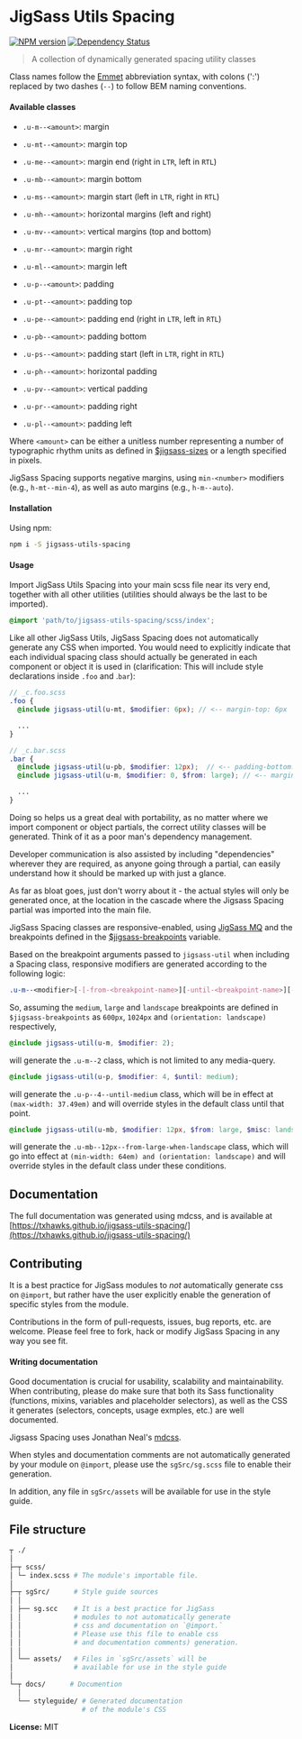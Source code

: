 # JigSass Utils Spacing
[![NPM version][npm-image]][npm-url]  [![Dependency Status][daviddm-image]][daviddm-url]   

 > A collection of dynamically generated spacing utility classes

Class names follow the [Emmet](http://docs.emmet.io/cheat-sheet/) abbreviation
syntax, with colons (':') replaced by two dashes (`--`) to follow BEM naming
conventions.

#### Available classes

  - `.u-m--<amount>`: margin
  - `.u-mt--<amount>`: margin top
  - `.u-me--<amount>`: margin end (right in `LTR`, left in `RTL`)
  - `.u-mb--<amount>`: margin bottom
  - `.u-ms--<amount>`: margin start (left in `LTR`, right in `RTL`)
  - `.u-mh--<amount>`: horizontal margins (left and right)
  - `.u-mv--<amount>`: vertical margins (top and bottom)
  - `.u-mr--<amount>`: margin right
  - `.u-ml--<amount>`: margin left

  - `.u-p--<amount>`: padding
  - `.u-pt--<amount>`: padding top
  - `.u-pe--<amount>`: padding end (right in `LTR`, left in `RTL`)
  - `.u-pb--<amount>`: padding bottom
  - `.u-ps--<amount>`: padding start (left in `LTR`, right in `RTL`)
  - `.u-ph--<amount>`: horizontal padding
  - `.u-pv--<amount>`: vertical padding
  - `.u-pr--<amount>`: padding right
  - `.u-pl--<amount>`: padding left


Where `<amount>` can be either a unitless number representing a number of
typographic rhythm units as defined in
[$jigsass-sizes](https://txhawks.github.io/jigsass-tools-typography/#variable-jigsass-sizes)
or a length specified in pixels.

JigSass Spacing supports negative margins, using `min-<number>` modifiers 
(e.g., `h-mt--min-4`), as well as auto margins (e.g., `h-m--auto`).

#### Installation

Using npm:

```sh
npm i -S jigsass-utils-spacing
```

#### Usage
Import JigSass Utils Spacing into your main scss file near its very end, together with all
other utilities (utilities should always be the last to be imported).

```scss
@import 'path/to/jigsass-utils-spacing/scss/index';
```

Like all other JigSass Utils, JigSass Spacing does not automatically generate any CSS
when imported. You would need to explicitly indicate that each individual spacing
class should actually be generated in each component or object it is used in
(clarification: This will include style declarations inside `.foo` and .`bar`):

```scss
// _c.foo.scss
.foo {
  @include jigsass-util(u-mt, $modifier: 6px); // <-- margin-top: 6px

  ...
}
```

```scss
// _c.bar.scss
.bar {
  @include jigsass-util(u-pb, $modifier: 12px);  // <-- padding-bottom: 12px
  @include jigsass-util(u-m, $modifier: 0, $from: large); // <-- margin: 0 from large bp and on.

  ...
}
```

Doing so helps us a great deal with portability, as no matter where we import component or object
partials, the correct utility classes will be generated. Think of it as a poor man's dependency
management.

Developer communication is also assisted by including "dependencies" wherever they are required,
as anyone going through a partial, can easily understand how it should be marked up with just a
glance.

As far as bloat goes, just don't worry about it - the actual styles will only be generated once,
at the location in the cascade where the Jigsass Spacing partial was imported into the main file.


JigSass Spacing classes are responsive-enabled, using [JigSass MQ](https://txhawks.github.io/jigsass-tools-mq/)
and the breakpoints defined in the [$jigsass-breakpoints](https://txhawks.github.io/jigsass-tools-mq/#variable-jigsass-breakpoints) variable.

Based on the breakpoint arguments passed to `jigsass-util` when including a Spacing class,
responsive modifiers are generated according to the following logic:

```scss
.u-m--<modifier>[-[-from-<breakpoint-name>][-until-<breakpoint-name>][-misc-<breakpoint-name>]]
```

So, assuming the `medium`, `large` and `landscape` breakpoints are defined in `$jigsass-breakpoints`
as `600px`, `1024px` and `(orientation: landscape)` respectively,

```scss
@include jigsass-util(u-m, $modifier: 2);
```
will generate the `.u-m--2` class, which is not limited to any media-query.

```scss
@include jigsass-util(u-p, $modifier: 4, $until: medium);
```

will generate the `.u-p--4--until-medium` class, which will be in effect at
`(max-width: 37.49em)` and will override styles in the default class until that point.

```scss
@include jigsass-util(u-mb, $modifier: 12px, $from: large, $misc: landscape);
```

will generate the `.u-mb--12px--from-large-when-landscape` class, which will go into
effect at `(min-width: 64em) and (orientation: landscape)` and will override styles in the default
class under these  conditions.

## Documentation

The full documentation was generated using mdcss, and is available at 
[https://txhawks.github.io/jigsass-utils-spacing/](https://txhawks.github.io/jigsass-utils-spacing/)

## Contributing

It is a best practice for JigSass modules to *not* automatically generate css on `@import`, but 
rather have the user explicitly enable the generation of specific styles from the module.

Contributions in the form of pull-requests, issues, bug reports, etc. are welcome.
Please feel free to fork, hack or modify JigSass Spacing in any way you see fit.

#### Writing documentation

Good documentation is crucial for usability, scalability and maintainability. When 
contributing, please do make sure that both its Sass functionality (functions, mixins, 
variables and placeholder selectors), as well as the CSS it generates (selectors, 
concepts, usage exmples, etc.) are well documented.

Jigsass Spacing uses Jonathan Neal's [mdcss](//github.com/jonathantneal/mdcss).

When styles and documentation comments are not automatically generated by your module on `@import`,
please use the `sgSrc/sg.scss` file to enable their generation.

In addition, any file in `sgSrc/assets` will be available for use in the style guide.



## File structure
```bash
┬ ./
│
├─┬ scss/ 
│ └─ index.scss # The module's importable file.
│
├─┬ sgSrc/      # Style guide sources
│ │
│ ├── sg.scc    # It is a best practice for JigSass 
│ │             # modules to not automatically generate 
│ │             # css and documentation on `@import.` 
│ │             # Please use this file to enable css
│ │             # and documentation comments) generation.
│ │
│ └── assets/   # Files in `sgSrc/assets` will be 
│               # available for use in the style guide
│
└─┬ docs/      # Documention
  │
  └── styleguide/ # Generated documentation 
                  # of the module's CSS
```

**License:** MIT



[npm-image]: https://badge.fury.io/js/jigsass-utils-spacing.svg
[npm-url]: https://npmjs.org/package/jigsass-utils-spacing

[daviddm-image]: https://david-dm.org/TxHawks/jigsass-utils-spacing.svg?theme=shields.io
[daviddm-url]: https://david-dm.org/TxHawks/jigsass-utils-spacing
